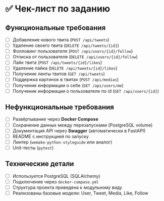 # ✅ Чек-лист по заданию

## Функциональные требования
- [ ] Добавление нового твита (`POST /api/tweets`)
- [ ] Удаление своего твита (`DELETE /api/tweets/{id}`)
- [ ] Фолловинг пользователя (`POST /api/users/{id}/follow`)
- [ ] Отписка от пользователя (`DELETE /api/users/{id}/follow`)
- [ ] Лайк твита (`POST /api/tweets/{id}/likes`)
- [ ] Удаление лайка (`DELETE /api/tweets/{id}/likes`)
- [ ] Получение ленты твитов (`GET /api/tweets`)
- [ ] Поддержка картинок в твитах (`POST /api/medias`)
- [ ] Получение информации о себе (`GET /api/users/me`)
- [ ] Получение информации о пользователе по id (`GET /api/users/{id}`)

## Нефункциональные требования
- [ ] Развёртывание через **Docker Compose**
- [ ] Сохранение данных между перезапусками (PostgreSQL volume)
- [ ] Документация API через **Swagger** (автоматически в FastAPI)
- [ ] README с инструкцией по запуску
- [ ] Линтер (`wemake-python-styleguide` или аналог)
- [ ] Unit-тесты (`pytest`)

## Технические детали
- [ ] Используется PostgreSQL (SQLAlchemy)
- [ ] Подключение через `docker-compose.yml`
- [ ] Структура проекта приведена к модульному виду
- [ ] Реализованы базовые модели: User, Tweet, Media, Like, Follow
